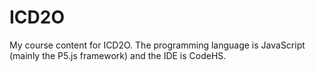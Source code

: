 # ICD2O

My course content for ICD2O. The programming language is JavaScript (mainly the P5.js framework) and the IDE is CodeHS.
